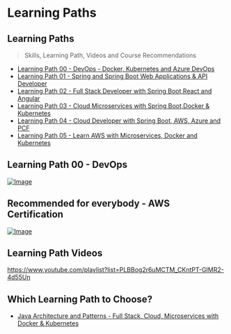 # Learning Paths

## Learning Paths

> Skills, Learning Path, Videos and Course Recommendations
 - [Learning Path 00 - DevOps - Docker, Kubernetes and Azure DevOps](./00.md)
 - [Learning Path 01 - Spring and Spring Boot Web Applications & API Developer](./01.md)
 - [Learning Path 02 - Full Stack Developer with Spring Boot,React and Angular](./02.md)
 - [Learning Path 03 - Cloud Microservices with Spring Boot,Docker & Kubernetes](./03.md)
 - [Learning Path 04 - Cloud Developer with Spring Boot, AWS, Azure and PCF](./04.md)
 - [Learning Path 05 - Learn AWS with Microservices, Docker and Kubernetes](./05.md)

## Learning Path 00 - DevOps

[![Image](https://www.springboottutorial.com/images/Course-DevOps.png "DevOps Course")](https://links.in28minutes.com/DevOps-SBT)

## Recommended for everybody - AWS Certification

[![Image](https://www.springboottutorial.com/images/Course-aws-architect-associate-certification.png "AWS Architect Associate Certification")](https://links.in28minutes.com/aws-architect-associate-certification)

## Learning Path Videos

https://www.youtube.com/playlist?list=PLBBog2r6uMCTM_CKntPT-GIMR2-4d55Un


## Which Learning Path to Choose?

- [Java Architecture and Patterns - Full Stack, Cloud, Microservices with Docker & Kubernetes](https://links.in28minutes.com/in28minutes-LP-Overview-Video)
